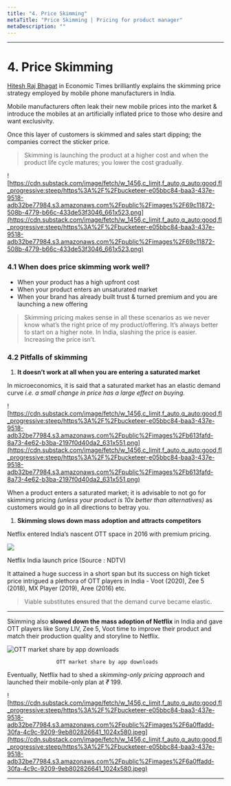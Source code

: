 ```yaml
---
title: "4. Price Skimming"
metaTitle: "Price Skimming | Pricing for product manager"
metaDescription: ""
---
```



---


# 4. Price Skimming

[Hitesh Raj Bhagat](https://economictimes.indiatimes.com/blogs/GeektotheFuture/smartphone-prices-the-skimming-pricing-scheme/) in Economic Times brilliantly explains the skimming price strategy employed by mobile phone manufacturers in India.

Mobile manufacturers often leak their new mobile prices into the market &   introduce the mobiles at an artificially inflated price to those who desire and want exclusivity.

Once this layer of customers is skimmed and sales start dipping; the companies correct the sticker price.

> Skimming is launching the product at a higher cost and when the product life cycle matures; you lower the cost gradually.
> 

![https://cdn.substack.com/image/fetch/w_1456,c_limit,f_auto,q_auto:good,fl_progressive:steep/https%3A%2F%2Fbucketeer-e05bbc84-baa3-437e-9518-adb32be77984.s3.amazonaws.com%2Fpublic%2Fimages%2F69c11872-508b-4779-b66c-433de53f3046_661x523.png](https://cdn.substack.com/image/fetch/w_1456,c_limit,f_auto,q_auto:good,fl_progressive:steep/https%3A%2F%2Fbucketeer-e05bbc84-baa3-437e-9518-adb32be77984.s3.amazonaws.com%2Fpublic%2Fimages%2F69c11872-508b-4779-b66c-433de53f3046_661x523.png)

### 4.1 When does price skimming work well?

- When your product has a high upfront cost
- When your product enters an unsaturated market
- When your brand has already built trust & turned premium and you are launching a new offering

> Skimming pricing makes sense in all these scenarios as we never know what’s the right price of my product/offering. It’s always better to start on a higher note. In India, slashing the price is easier. Increasing the price isn’t.
> 

### 4.2 Pitfalls of skimming

1. **It doesn’t work at all when you are entering a saturated market**

In microeconomics, it is said that a saturated market has an elastic demand curve *i.e. a small change in price has a  large effect on buying.*

![https://cdn.substack.com/image/fetch/w_1456,c_limit,f_auto,q_auto:good,fl_progressive:steep/https%3A%2F%2Fbucketeer-e05bbc84-baa3-437e-9518-adb32be77984.s3.amazonaws.com%2Fpublic%2Fimages%2Fb613fafd-8a73-4e62-b3ba-2197f0d40da2_631x551.png](https://cdn.substack.com/image/fetch/w_1456,c_limit,f_auto,q_auto:good,fl_progressive:steep/https%3A%2F%2Fbucketeer-e05bbc84-baa3-437e-9518-adb32be77984.s3.amazonaws.com%2Fpublic%2Fimages%2Fb613fafd-8a73-4e62-b3ba-2197f0d40da2_631x551.png)

When a product enters a saturated market; it is advisable to not go for skimming pricing *(unless your product is 10x better than alternatives)* as customers would go in all directions to betray you.

1. **Skimming slows down mass adoption and attracts competitors**

Netflix entered India’s nascent OTT space in 2016 with premium pricing.


<img src="https://cdn.substack.com/image/fetch/w_1456,c_limit,f_auto,q_auto:good,fl_progressive:steep/https%3A%2F%2Fbucketeer-e05bbc84-baa3-437e-9518-adb32be77984.s3.amazonaws.com%2Fpublic%2Fimages%2F8effc5b8-7d6f-477c-bf83-f967de774191.jp2"/>


Netflix India launch price (Source : NDTV)

It attained a huge success in a short span but its success on high ticket price intrigued a plethora of OTT players in India - Voot (2020), Zee 5  (2018), MX Player (2019), Aree (2016) etc.

> Viable substitutes ensured that the demand curve became elastic.


---

Skimming also **slowed down the mass adoption of Netflix** in India and gave OTT players like Sony LIV, Zee 5, Voot time to improve their product and match their production quality and storyline to Netflix.

![                                                             OTT market share by app downloads](https://cdn.substack.com/image/fetch/w_1456,c_limit,f_auto,q_auto:good,fl_progressive:steep/https%3A%2F%2Fbucketeer-e05bbc84-baa3-437e-9518-adb32be77984.s3.amazonaws.com%2Fpublic%2Fimages%2F7a09de2e-a90c-4e89-b308-4826d0867852_560x313.png)

                    OTT market share by app downloads

Eventually, Netflix had to shed a *skimming-only pricing approach* and launched their mobile-only plan at *₹* 199.

![https://cdn.substack.com/image/fetch/w_1456,c_limit,f_auto,q_auto:good,fl_progressive:steep/https%3A%2F%2Fbucketeer-e05bbc84-baa3-437e-9518-adb32be77984.s3.amazonaws.com%2Fpublic%2Fimages%2F6a0ffadd-30fa-4c9c-9209-9eb802826641_1024x580.jpeg](https://cdn.substack.com/image/fetch/w_1456,c_limit,f_auto,q_auto:good,fl_progressive:steep/https%3A%2F%2Fbucketeer-e05bbc84-baa3-437e-9518-adb32be77984.s3.amazonaws.com%2Fpublic%2Fimages%2F6a0ffadd-30fa-4c9c-9209-9eb802826641_1024x580.jpeg)

---

###
